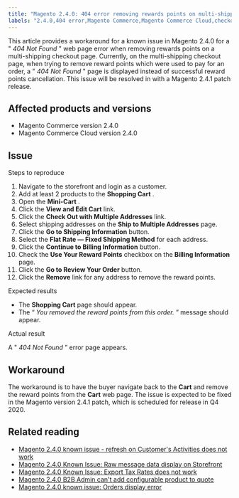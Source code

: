 ```yaml
---
title: "Magento 2.4.0: 404 error removing rewards points on multi-shipping checkout"
labels: "2.4.0,404 error,Magento Commerce,Magento Commerce Cloud,checkout,known issues,multishipping,rewards points,shopping cart"
---
```


This article provides a workaround for a known issue in Magento 2.4.0 for a " *404 Not Found* " web page error when removing rewards points on a multi-shipping checkout page. Currently, on the multi-shipping checkout page, when trying to remove reward points which were used to pay for an order,  a " *404 Not Found* " page is displayed instead of successful reward points cancellation. This issue will be resolved in with a Magento 2.4.1 patch release.

## Affected products and versions

* Magento Commerce version 2.4.0
* Magento Commerce Cloud version 2.4.0

## Issue

 <span class="wysiwyg-underline">Steps to reproduce</span> 

1. Navigate to the storefront and login as a customer.
1. Add at least 2 products to the **Shopping Cart** .
1. Open the **Mini-Cart** .
1. Click the **View and Edit Cart** link.
1. Click the **Check Out with Multiple Addresses** link.
1. Select shipping addresses on the **Ship to Multiple Addresses** page.
1. Click the **Go to Shipping Information** button.
1. Select the **Flat Rate — Fixed Shipping Method** for each address.
1. Click the **Continue to Billing Information** button.
1. Check the **Use Your Reward Points** checkbox on the **Billing Information** page.
1. Click the **Go to Review Your Order** button.
1. Click the **Remove** link for any address to remove the reward points.

 <span class="wysiwyg-underline">Expected results</span> 

* The **Shopping Cart** page should appear.
* The “ *You removed the reward points from this order.* ” message should appear.

 <span class="wysiwyg-underline">Actual result</span> 

A " *404 Not Found* ” error page appears.

## Workaround

The workaround is to have the buyer navigate back to the **Cart** and remove the reward points from the **Cart** web page. The issue is expected to be fixed in the Magento version 2.4.1 patch, which is scheduled for release in Q4 2020.

## Related reading

* [Magento 2.4.0 known issue - refresh on Customer's Activities does not work](https://support.magento.com/hc/en-us/articles/360046091332)
* [Magento 2.4.0 Known Issue: Raw message data display on Storefront](https://support.magento.com/hc/en-us/articles/360045804332)
* [Magento 2.4.0 Known Issue: Export Tax Rates does not work](https://support.magento.com/hc/en-us/articles/360045850032)
* [Magento 2.4.0 B2B Admin can't add configurable product to quote](https://support.magento.com/hc/en-us/articles/360046801971)
* [Magento 2.4.0 known issue: Orders display error](https://support.magento.com/hc/en-us/articles/360046802271)

